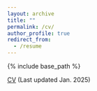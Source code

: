 ```yaml
---
layout: archive
title: ""
permalink: /cv/
author_profile: true
redirect_from:
  - /resume
---
```


{% include base_path %}

[CV](../files/Shengyu_Feng_CV.pdf) (Last updated Jan. 2025)
